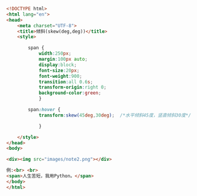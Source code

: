 
<BlogInfo id="331" title="86.倾斜" author="白日梦想猿" pv=0 read_times=0 pre_cost_time=0分30秒 category="css学习" tag_list="['css学习']" create_time="2020.07.30 14:11:31" update_time="2020.07.30 14:21:32" />

```html
<!DOCTYPE html>
<html lang="en">
<head>
    <meta charset="UTF-8">
    <title>倾斜(skew(deg,deg))</title>
    <style>

        span {
            width:250px;
            margin:100px auto;
            display:block;
            font-size:20px;
            font-weight:900;
            transition:all 0.6s;
            transform-origin:right 0;
            background-color:green;
            }

        span:hover {
            transform:skew(45deg,30deg);  /*水平倾斜45度，竖直倾斜30度*/

            }

    </style>
</head>
<body>

<div><img src="images/note2.png"></div>

例:<br> <br>
<span>人生苦短，我用Python。</span>
</body>
</html>
```
